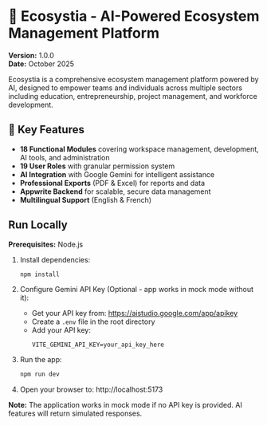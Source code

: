 # 🚀 Ecosystia - AI-Powered Ecosystem Management Platform

**Version:** 1.0.0  
**Date:** October 2025

Ecosystia is a comprehensive ecosystem management platform powered by AI, designed to empower teams and individuals across multiple sectors including education, entrepreneurship, project management, and workforce development.

## 🌟 Key Features

- **18 Functional Modules** covering workspace management, development, AI tools, and administration
- **19 User Roles** with granular permission system
- **AI Integration** with Google Gemini for intelligent assistance
- **Professional Exports** (PDF & Excel) for reports and data
- **Appwrite Backend** for scalable, secure data management
- **Multilingual Support** (English & French)

## Run Locally

**Prerequisites:**  Node.js


1. Install dependencies:
   ```bash
   npm install
   ```

2. Configure Gemini API Key (Optional - app works in mock mode without it):
   - Get your API key from: https://aistudio.google.com/app/apikey
   - Create a `.env` file in the root directory
   - Add your API key:
     ```
     VITE_GEMINI_API_KEY=your_api_key_here
     ```

3. Run the app:
   ```bash
   npm run dev
   ```

4. Open your browser to: http://localhost:5173

**Note:** The application works in mock mode if no API key is provided. AI features will return simulated responses.
